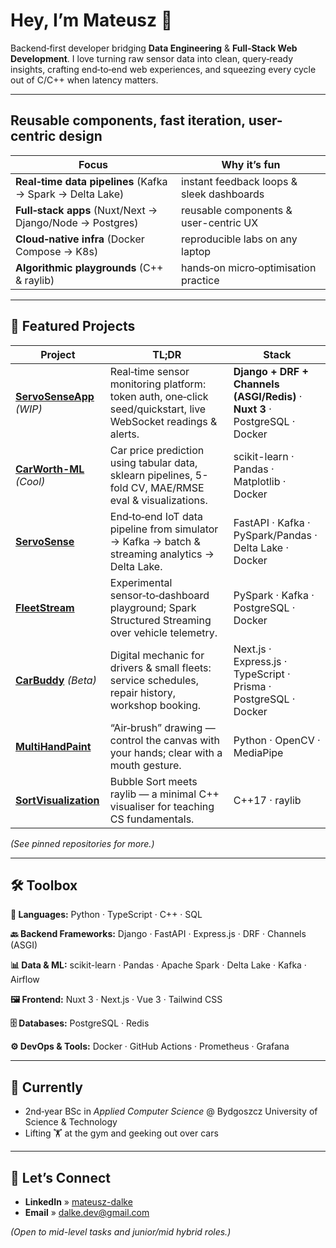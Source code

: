 # Hey, I’m Mateusz 🚀

Backend‑first developer bridging **Data Engineering** & **Full‑Stack Web Development**. I love turning raw sensor data into clean, query‑ready insights, crafting end‑to‑end web experiences, and squeezing every cycle out of C/C++ when latency matters.

---

## Reusable components, fast iteration, user-centric design

| Focus                                                     | Why it’s fun                              |
| --------------------------------------------------------- | ----------------------------------------- |
| **Real‑time data pipelines** (Kafka → Spark → Delta Lake) | instant feedback loops & sleek dashboards |
| **Full‑stack apps** (Nuxt/Next → Django/Node → Postgres)  | reusable components & user-centric UX     |
| **Cloud‑native infra** (Docker Compose → K8s)             | reproducible labs on any laptop           |
| **Algorithmic playgrounds** (C++ & raylib)                | hands‑on micro‑optimisation practice      |

---

## 🚀 Featured Projects

| Project                                                                          | TL;DR                                                                                                          | Stack                                                                       |
| -------------------------------------------------------------------------------- | -------------------------------------------------------------------------------------------------------------- | --------------------------------------------------------------------------- |
| **[ServoSenseApp](https://github.com/SculptTechProject/Servo-Sens-App)** *(WIP)* | Real‑time sensor monitoring platform: token auth, one‑click seed/quickstart, live WebSocket readings & alerts. | **Django + DRF + Channels (ASGI/Redis)** · **Nuxt 3** · PostgreSQL · Docker |
| **[CarWorth-ML](https://github.com/SculptTechProject/CarWorth-ML)** *(Cool)*      | Car price prediction using tabular data, sklearn pipelines, 5-fold CV, MAE/RMSE eval & visualizations.         | scikit-learn · Pandas · Matplotlib · Docker                                 |
| **[ServoSense](https://github.com/SculptTechProject/ServoSense)**                | End‑to‑end IoT data pipeline from simulator → Kafka → batch & streaming analytics → Delta Lake.                | FastAPI · Kafka · PySpark/Pandas · Delta Lake · Docker                      |
| **[FleetStream](https://github.com/SculptTechProject/FleetStream)**              | Experimental sensor‑to‑dashboard playground; Spark Structured Streaming over vehicle telemetry.                | PySpark · Kafka · PostgreSQL · Docker                                       |
| **[CarBuddy](https://github.com/SculptTechProject/carbuddy)** *(Beta)*           | Digital mechanic for drivers & small fleets: service schedules, repair history, workshop booking.              | Next.js · Express.js · TypeScript · Prisma · PostgreSQL · Docker            |
| **[MultiHandPaint](https://github.com/SculptTechProject/MultiHandPaint)**        | “Air‑brush” drawing — control the canvas with your hands; clear with a mouth gesture.                          | Python · OpenCV · MediaPipe                                                 |
| **[SortVisualization](https://github.com/SculptTechProject/SortVisualization)**  | Bubble Sort meets raylib — a minimal C++ visualiser for teaching CS fundamentals.                              | C++17 · raylib                                                              |

*(See pinned repositories for more.)*

---

## 🛠️ Toolbox

**🧠 Languages:** Python · TypeScript · C++ · SQL

**🔙 Backend Frameworks:** Django · FastAPI · Express.js · DRF · Channels (ASGI)

**📊 Data & ML:** scikit-learn · Pandas · Apache Spark · Delta Lake · Kafka · Airflow

**🖼️ Frontend:** Nuxt 3 · Next.js · Vue 3 · Tailwind CSS

**🗄️ Databases:** PostgreSQL · Redis

**⚙️ DevOps & Tools:** Docker · GitHub Actions · Prometheus · Grafana

---

## 🎯 Currently

* 2nd‑year BSc in *Applied Computer Science* @ Bydgoszcz University of Science & Technology
* Lifting 🏋️ at the gym and geeking out over cars

---

## 🤝 Let’s Connect

* **LinkedIn** » [mateusz-dalke](https://www.linkedin.com/in/mateusz-dalke)
* **Email** » [dalke.dev@gmail.com](mailto:dalke.dev@gmail.com)

*(Open to mid-level tasks and junior/mid hybrid roles.)*
